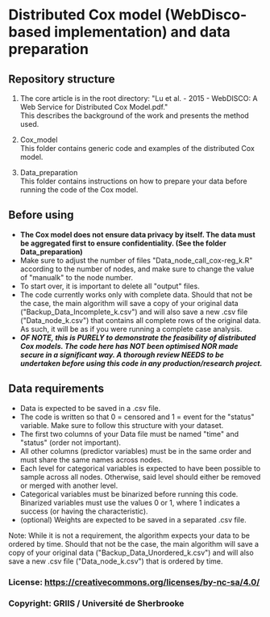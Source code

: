 # Distributed Cox model (WebDisco-based implementation) and data preparation

## Repository structure

1. The core article is in the root directory: "Lu et al. - 2015 - WebDISCO: A Web Service for Distributed Cox Model.pdf."  
This describes the background of the work and presents the method used.

2. Cox_model  
This folder contains generic code and examples of the distributed Cox model.

3. Data_preparation  
This folder contains instructions on how to prepare your data before running the code of the Cox model.

## Before using

- **The Cox model does not ensure data privacy by itself. The data must be aggregated first to ensure confidentiality. (See the folder Data_preparation)**
- Make sure to adjust the number of files "Data_node_call_cox-reg_k.R" according to the number of nodes, and make sure to change the value of "manualk" to the node number.
- To start over, it is important to delete all "output" files.
- The code currently works only with complete data. Should that not be the case, the main algorithm will save a copy of your original data ("Backup_Data_Incomplete_k.csv") and will also save a new .csv file ("Data_node_k.csv") that contains all complete rows of the original data. As such, it will be as if you were running a complete case analysis.
- ***OF NOTE, this is PURELY to demonstrate the feasibility of distributed Cox models. The code here has NOT been optimised NOR made secure in a significant way. A thorough review NEEDS to be undertaken before using this code in any production/research project.***

## Data requirements

- Data is expected to be saved in a .csv file.
- The code is written so that 0 = censored and 1 = event for the "status" variable. Make sure to follow this structure with your dataset.
- The first two columns of your Data file must be named "time" and "status" (order not important).
- All other columns (predictor variables) must be in the same order and must share the same names across nodes.
- Each level for categorical variables is expected to have been possible to sample across all nodes. Otherwise, said level should either be removed or merged with another level.
- Categorical variables must be binarized before running this code. Binarized variables must use the values 0 or 1, where 1 indicates a success (or having the characteristic).
- (optional) Weights are expected to be saved in a separated .csv file.

Note: While it is not a requirement, the algorithm expects your data to be ordered by time. Should that not be the case, the main algorithm will save a copy of your original data ("Backup_Data_Unordered_k.csv") and will also save a new .csv file ("Data_node_k.csv") that is ordered by time.

### License: https://creativecommons.org/licenses/by-nc-sa/4.0/

### Copyright: GRIIS / Université de Sherbrooke
